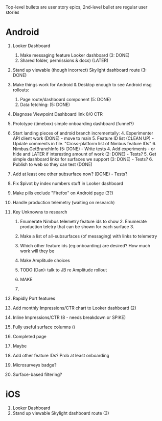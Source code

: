 Top-level bullets are user story epics, 2nd-level bullet are regular user stories

# Android

1. Looker Dashboard
   1. Make messaging feature Looker dashboard (3: DONE)
   2. Shared folder, permissions & docs) (LATER)
2. Stand up viewable (though incorrect) Skylight dashboard route (3: DONE)
3. Make things work for Android & Desktop enough to see Android msg rollouts:
   1. Page route/dashboard component (5: DONE)
   2. Data fetching: (5: DONE)
  
1. Diagnose Viewpoint Dashboard link 0/0 CTR
1. Prototype (timebox) simple onboarding dashboard (funnel?)

1. Start landing pieces of android branch incrementally:
   4. Experimenter API client work (DONE) - move to main
   5. Feature ID list (CLEAN UP) - Update comments in file.  "Cross-platform list of Nimbus feature IDs"
   6. Nimbus.GetBranchInfo (5: DONE) - Write tests
   4. Add experiments - or hide and LATER if interesting amount of work (2: DONE) - Tests?
   5. Get simple dashboard links for surfaces we support (3: DONE) - Tests?
   6. Publish to web so they can test (DONE)
1. Add at least one other subsurface now? (DONE) - Tests?

1. Fix $pivot by index numbers stuff in Looker dashboard
1. Make pills exclude "Firefox" on Android page (3?)
8. Handle production telemetry (waiting on research)
9. Key Unknowns to research
   1. Enumerate Nimbus telemetry feature ids to show
      2. Enumerate production teletry that can be shown for each surface
      3. 
   3. Make a list of all-subsurfaces (of messaging) with links to telemetry
   
   13. Which other feature ids (eg onboarding) are desired? How much work will they be
   14. Make Amplitude choices
      14. TODO (Dan): talk to JB re Amplitude rollout
      15. MAKE 

   16. 

16. Rapidly Port features
18. Add monthly Impressions/CTR chart to Looker dashboard (2)
19. Inline Impressions/CTR (8 - needs breakdown or SPIKE)
20. Fully useful surface columns ()
21. Completed page
22. Maybe
23. Add other feature IDs? Prob at least onboarding
24. Microsurveys badge?
25. Surface-based filtering?

# iOS

1. Looker Dashboard
2. Stand up viewable Skylight dashboard route (3)
